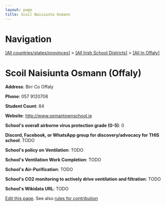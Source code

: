 ```yaml
---
layout: page
title: Scoil Naisiunta Osmann
---
```

# Navigation

[[All countries/states/provinces]](../../..) > [[All Irish School Districts]](../..) > [[All In Offaly]](..)

# Scoil Naisiunta Osmann (Offaly)

**Address**: Birr Co Offaly

**Phone**: 057 9120706

**Student Count**: 84

**Website**: <http://www.oxmantownschool.ie>

**School's overall airborne virus protection grade (0-5)**: 0

**Discord, Facebook, or WhatsApp group for discovery/advocacy for THIS school**: TODO

**School's policy on Ventilation**: TODO

**School's Ventilation Work Completion**: TODO

**School's Air-Purification**: TODO

**School's CO2 monitoring to actively drive ventilation and filtration**: TODO

**School's Wikidata URL**: TODO


[Edit this page](https://github.com/ventilate-schools/Ireland/edit/main/./Offaly/Scoil_Naisiunta_Osmann.md). See also [rules for contribution](../../../contribution-rules/)